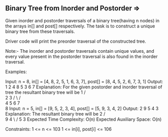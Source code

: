 Binary Tree from Inorder and Postorder  =>
--------------------------------------


Given inorder and postorder traversals of a binary tree(having n nodes) in the arrays in[] and post[] respectively. The task is to construct a unique binary tree from these traversals.

Driver code will print the preorder traversal of the constructed tree.

Note:- The inorder and postorder traversals contain unique values, and every value present in the postorder traversal is also found in the inorder traversal.

Examples:

Input: n = 8, in[] = [4, 8, 2, 5, 1, 6, 3, 7], post[] = [8, 4, 5, 2, 6, 7, 3, 1]
Output: 1 2 4 8 5 3 6 7
Explanation: For the given postorder and inorder traversal of tree the  resultant binary tree will be
          1
       /      \
     2        3
   /  \      /  \
  4   5    6   7
   \
    8
Input: n = 5, in[] = [9, 5, 2, 3, 4], post[] = [5, 9, 3, 4, 2]
Output: 2 9 5 4 3
Explanation: The  resultant binary tree will be
           2
        /     \
       9      4
        \     /
         5   3
Expected Time Complexity: O(n)
Expected Auxiliary Space: O(n)

Constraints:
1 <= n <= 103
1 <= in[i], post[i] <= 106

